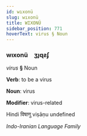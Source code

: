 ```yaml
---
id: wıxonü
slug: wıxonü
title: WIXONÜ
sidebar_position: 771
hoverText: virus § Noun
---
```


### wıxonü&emsp;<span kind="abugida">ʒȷɋƨʄ</span>

*virus* **§** Noun

**Verb**: to be a virus

**Noun**: virus

**Modifier**: virus-related

Hindi विषाणु viṣāṇu undefined

*Indo-Iranian Language Family*